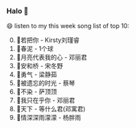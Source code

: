 

### Halo 👋

😄 listen to my this week song list of top 10:

0. 🌈若把你 - Kirsty刘瑾睿
1. 🌈春泥 - 1个球
2. 🌈月亮代表我的心 - 邓丽君
3. 🌈安和桥 - 宋冬野
4. 🌈勇气 - 梁静茹
5. 🌈被遗忘的时光 - 蔡琴
6. 🌈不染 - 萨顶顶
7. 🌈我只在乎你 - 邓丽君
8. 🌈天下 - 等什么君(邓寓君)
9. 🌈情深深雨濛濛 - 杨胖雨

